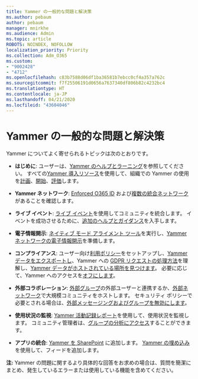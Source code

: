 ```yaml
---
title: Yammer の一般的な問題と解決策
ms.author: pebaum
author: pebaum
manager: mnirkhe
ms.audience: Admin
ms.topic: article
ROBOTS: NOINDEX, NOFOLLOW
localization_priority: Priority
ms.collection: Adm_O365
ms.custom:
- "9002428"
- "4712"
ms.openlocfilehash: c83b7588d06df1ba36581b7ebcc0cf4a357a762c
ms.sourcegitcommit: f7f25506191d0656a7637340df806b82c4232bc4
ms.translationtype: HT
ms.contentlocale: ja-JP
ms.lasthandoff: 04/21/2020
ms.locfileid: "43604046"
---
```

# <a name="yammer-common-issues-and-resolutions"></a>Yammer の一般的な問題と解決策

Yammer についてよく寄せられるトピックは次のとおりです。

- **はじめに**: ユーザーは、[Yammer のヘルプとラーニング](https://support.office.com/yammer)を参照してください。 すべての[Yammer 導入リソース](https://aka.ms/yamresources)を使用して、組織での Yammer の使用を[計画](https://aka.ms/YamSuccessGuide)、[開始](https://aka.ms/YamLaunchPlaybook)、[評価](https://aka.ms/YamMeasureSuccesGuide)します。 

- **Yammer ネットワーク**: [Enforced O365 ID](https://docs.microsoft.com/yammer/configure-your-yammer-network/enforce-office-365-identity) および[複数の統合ネットワーク](https://docs.microsoft.com/yammer/configure-your-yammer-network/consolidate-multiple-yammer-networks)があることを確認します。 

- **ライブ イベント**: [ライブ イベント](https://docs.microsoft.com/yammer/manage-yammer-groups/yammer-live-events)を使用してコミュニティを統合します。 イベントを成功させるために、[追加のヘルプとガイダンス](https://resources.techcommunity.microsoft.com/live-events/assistance/)を入手します。 

- **電子情報開示**: [ネイティブ モード アライメント ツール](https://docs.microsoft.com/yammer/configure-your-yammer-network/overview-native-mode)を実行し、[Yammer ネットワークの電子情報開示](https://docs.microsoft.com/yammer/manage-security-and-compliance/overview-of-ediscovery)を準備します。 

- **コンプライアンス**: ユーザー向け[利用ポリシー](https://docs.microsoft.com/yammer/manage-security-and-compliance/set-up-a-usage-policy)をセットアップし、[Yammer データをエクスポートし](https://docs.microsoft.com/yammer/manage-security-and-compliance/export-yammer-enterprise-data)、Yammer への [GDPR リクエストの処理方法](https://docs.microsoft.com/yammer/manage-security-and-compliance/gdpr-requests-in-yammer-enterprise)を理解し、[Yammer データがホストされている場所を見つけます](https://docs.microsoft.com/yammer/manage-security-and-compliance/data-residency)。 必要に応じて、Yammer へのアクセスを[オフにします](https://docs.microsoft.com/yammer/manage-yammer-users/turn-off-user-access)。

- **外部コラボレーション**: [外部グループ](https://docs.microsoft.com/yammer/work-with-external-users/create-and-manage-external-groups)の外部ユーザーと連携するか、[外部ネットワーク](https://docs.microsoft.com/yammer/work-with-external-users/create-and-manage-an-external-network)で大規模コミュニティをホストします。 セキュリティ ポリシーで必要とされる場合は、[外部メッセージングおよびグループを無効にします](https://docs.microsoft.com/yammer/work-with-external-users/disable-external-messaging)。 

- **使用状況の監視**: [Yammer 活動記録レポート](https://docs.microsoft.com/microsoft-365/admin/activity-reports/yammer-activity-report)を使用して、使用状況を監視します。 コミュニティ管理者は、[グループの分析にアクセス](https://support.office.com/article/view-group-insights-in-yammer-73f9fa6d-d442-4f25-9194-d5317c9328ab)することができます。

- **アプリの統合**: [Yammer を SharePoint](https://docs.microsoft.com/yammer/integrate-yammer-with-other-apps/embed-a-feed-into-a-sharepoint-site) に追加します。 [Yammer の埋め込み](https://developer.yammer.com/docs/embed)を使用して、フィードを追加します。 

**注:** Yammer の問題に関するより具体的な回答をお求めの場合は、質問を簡潔にまとめ、発生しているエラーまたは使用している機能を含めてください。
